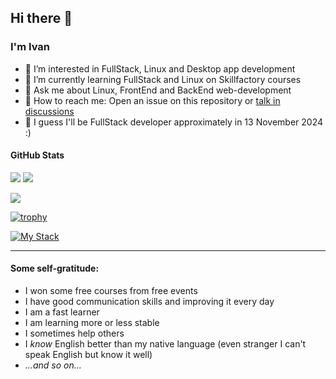 ## Hi there 👋
### I'm Ivan

- 📜 I’m interested in FullStack, Linux and Desktop app development
- 🌱 I’m currently learning FullStack and Linux on Skillfactory courses
- 💬 Ask me about Linux, FrontEnd and BackEnd web-development
- 📧 How to reach me: Open an issue on this repository or [talk in discussions](https://github.com/ivan-developer-01/ivan-developer-01/discussions/1)
- 📅 I guess I'll be FullStack developer approximately in 13 November 2024 :)

#### GitHub Stats
![](https://komarev.com/ghpvc/?username=ivan-developer-01&style=for-the-badge&color=50adff) ![](https://img.shields.io/github/followers/ivan-developer-01?logo=github&style=for-the-badge)

![](https://github-readme-stats.vercel.app/api?username=ivan-developer-01)


[![trophy](https://github-profile-trophy.vercel.app/?username=ivan-developer-01&theme=dark)](https://github.com/ryo-ma/github-profile-trophy/)

[![My Stack](https://skillicons.dev/icons?i=js,html,css,php,linux,bash,py,replit,vscode,git,github,jquery&perline=4)](https://skillicons.dev "My Stack")

---

#### Some self-gratitude:

- I won some free courses from free events
- I have good communication skills and improving it every day
- I am a fast learner
- I am learning more or less stable
- I sometimes help others
- I *know* English better than my native language (even stranger I can't speak English but know it well)
- *...and so on...*
